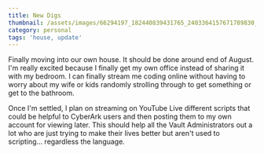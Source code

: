 ```yaml
---
title: New Digs
thumbnail: /assets/images/66294197_182440839431765_2403364157671789830_n.jpg
category: personal
tags: 'house, update'
---
```

Finally moving into our own house.  It should be done around end of August.  I'm really excited because I finally get my own office instead of sharing it with my bedroom.  I can finally stream me coding online without having to worry about my wife or kids randomly strolling through to get something or get to the bathroom.

Once I'm settled, I plan on streaming on YouTube Live different scripts that could be helpful to CyberArk users and then posting them to my own account for viewing later.  This should help all the Vault Administrators out a lot who are just trying to make their lives better but aren't used to scripting... regardless the language.
